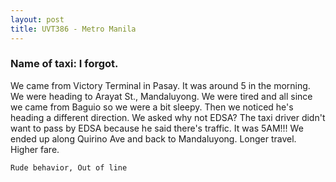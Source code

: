 ```yaml
---
layout: post
title: UVT386 - Metro Manila
---
```


### Name of taxi: I forgot.

We came from Victory Terminal in Pasay. It was around 5 in the morning. We were heading to Arayat St., Mandaluyong.  We were tired and all since we came from Baguio so we were a bit sleepy. Then we noticed he's heading a different direction. We asked why not EDSA? The taxi driver didn't want to pass by EDSA because he said there's traffic. It was 5AM!!! We ended up along Quirino Ave and back to Mandaluyong.
Longer travel. Higher fare.

```Rude behavior, Out of line```
